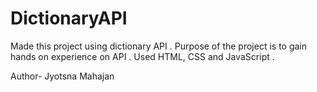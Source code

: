 # DictionaryAPI

Made this project using dictionary API .  Purpose of the project is to gain hands on experience on API .
Used HTML, CSS and JavaScript . 

Author- Jyotsna Mahajan

